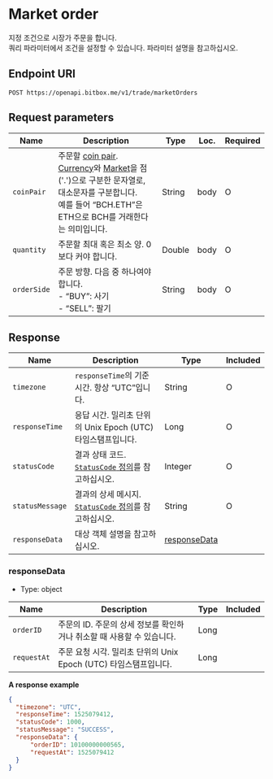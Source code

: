 # Market order

지정 조건으로 시장가 주문을 합니다. <br/>
쿼리 파라미터에서 조건을 설정할 수 있습니다. 파라미터 설명을 참고하십시오.

## Endpoint URI

```
POST https://openapi.bitbox.me/v1/trade/marketOrders
```

## Request parameters

| Name                                     | Description                                                                                                                                                               | Type   | Loc. | Required |
| ---------------------------------------- | ------------------------------------------------------------------------------------------------------------------------------------------------------------------------- | ------ | ---- | -------- |
| `coinPair`                               | 주문할 [coin pair](/5_Terms.md#coin-pair). [Currency](/5_Terms.md#currency-for-coin-trading)와 [Market](/5_Terms.md#market-for-coin-trading)을 점('.')으로 구분한 문자열로, 대소문자를 구분합니다. <br/>예를 들어 “BCH.ETH”은 ETH으로 BCH를 거래한다는 의미입니다. | String | body   | O    |          |
| `quantity`                               | 주문할 최대 혹은 최소 양. 0보다 커야 합니다. | Double | body | O        |
| `orderSide`                              | 주문 방향. 다음 중 하나여야 합니다.  <br/>- “BUY”: 사기 <br/>- “SELL”: 팔기 | String | body | O |

## Response

| Name            | Description                                                          | Type                          | Included |
| --------------- | -------------------------------------------------------------------- | ----------------------------- | -------- |
| `timezone`      | `responseTime`의 기준 시간. 항상 “UTC”입니다.                                  | String                        | O        |
| `responseTime`  | 응답 시간. 밀리초 단위의 Unix Epoch (UTC) 타임스탬프입니다.                            | Long                          | O        |
| `statusCode`    | 결과 상태 코드. [`StatusCode` 정의](/1_Overview.md#statuscode-정의)를 참고하십시오.   | Integer                       | O        |
| `statusMessage` | 결과의 상세 메시지. [`StatusCode` 정의](/1_Overview.md#statuscode-정의)를 참고하십시오. | String                        | O        |
| `responseData`  | 대상 객체 설명을 참고하십시오.                                                    | [responseData](#responsedata) |          |

### responseData

  - Type: object

| Name        | Description                                  | Type | Included |
| ----------- | -------------------------------------------- | ---- | -------- |
| `orderID`   | 주문의 ID. 주문의 상세 정보를 확인하거나 취소할 때 사용할 수 있습니다.   | Long |          |
| `requestAt` | 주문 요청 시각. 밀리초 단위의 Unix Epoch (UTC) 타임스탬프입니다. | Long |          |

**A response example**

``` json
{
  "timezone": "UTC",
  "responseTime": 1525079412,
  "statusCode": 1000,
  "statusMessage": "SUCCESS",
  "responseData": {
      "orderID": 10100000000565,
      "requestAt": 1525079412
  }
}
```
